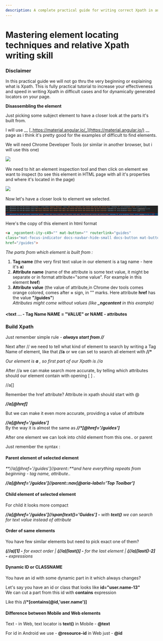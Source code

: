 ```yaml
---
description: A complete practical guide for writing correct Xpath in any situation
---
```


# Mastering element locating techniques and relative Xpath writing skill

### **Disclaimer** <a href="#disclaimer" id="disclaimer"></a>

In this practical guide we will not go thru the very beginning or explaining what is Xpath. This is fully practical tutorial to increase your effectiveness and speed in writing Xpath in difficult cases and for dynamically generated locators on your page.

**Disassembling the element**

Just picking some subject element to have a closer look at the parts it's built from.

I will use __ [_https://material.angular.io/_](https://material.angular.io/) __ page as i think it's pretty good for the examples of difficult to find elements.

We will need Chrome Developer Tools (or similar in another browser, but i will use this one)

![](../../.gitbook/assets/2020-06-29\_12h02\_11.gif)

We need to hit an element inspection tool and then click on element we want to inspect (to see this element in HTML page with all it's properties and where it's located in the page)

![](../../.gitbook/assets/2020-06-29\_12h17\_20.gif)

Now let's have a closer look to element we selected.

![](<../../.gitbook/assets/image (538) (1) (1).png>)

Here's the copy of this element in html format

```html
<a _ngcontent-ity-c49="" mat-button="" routerlink="guides"
class="mat-focus-indicator docs-navbar-hide-small docs-button mat-button mat-button-base" tabindex="0" aria-disabled="false"
href="/guides">
```

_The parts from which element is built from :_

1. **Tag name** (the very first text value in our element is a tag name - here it's **a**)
2. **Attribute name** (name of the attribute is some text value, it might be separate or in format attribute="some value". For example in this element **href**)
3. **Attribute value** (the value of attribute,in Chrome dev tools comes orange colored, comes after **=** sign, in "" marks. Here attribute **href** has the value **"/guides"**)\
   _Attributes might come without values (like **\_ngcontent** in this example)_

#### \<text ... - Tag Name **NAME = "VALUE" or NAME - attributes**  <a href="#text----tag-namename--value-or-name---attributes" id="text----tag-namename--value-or-name---attributes"></a>

### **Build Xpath** <a href="#build-xpath" id="build-xpath"></a>

Just remember simple rule - _**always start from //**_

Next after // we need to tell what kind of element to search by writing a Tag Name of element, like that **//a** or we can set to search all element with **//\***

_Our element is **a** , so first part of our Xpath is //a_

After //a we can make search more accurate, by telling which attributes should our element contain with opening \[ ] .

//a\[]

Remember the href attribute? Attribute in xpath should start with @

_**//a\[@href]**_

But we can make it even more accurate, providing a value of attribute

_**//a\[@href='/guides']**_\
By the way it is almost the same as _**//\*\[@href='/guides']**_

After one element we can look into child element from this one.. or parent

Just remember the syntax :

#### Parent element of selected element <a href="#parent-element-of-selected-element" id="parent-element-of-selected-element"></a>

_**//a\[@href='/guides']//parent::**and here everything repeats from beginning - tag name, attribute.._

_**//a\[@href='/guides']//parent::nav\[@aria-label='Top Toolbar']**_

#### Child element of selected element <a href="#child-element-of-selected-element" id="child-element-of-selected-element"></a>

For child it looks more compact

_**//a\[@href='/guides']//span\[text()='Guides'] -** with **text()** we can search for text value instead of attribute_

#### Order of same elements <a href="#order-of-same-elements" id="order-of-same-elements"></a>

You have few similar elements but need to pick exact one of them?

_**(//a)\[1] -** for exact order | **(//a)\[last()] -** for the last element | **(//a)\[last()-2] -** expressions_

#### Dynamic ID or CLASSNAME <a href="#dynamic-id-or-classname" id="dynamic-id-or-classname"></a>

You have an id with some dynamic part in it which always changes?

Let's say you have an id or class that looks like **id="user.name-13"**\
We can cut a part from this id with **contains** expression

Like this **//\*\[contains(@id,'user.name')]**

#### Difference between Mobile and Web elements <a href="#difference-between-mobile-and-web-elements" id="difference-between-mobile-and-web-elements"></a>

Text - in Web, text locator is **text()** in Mobile - **@text**

For id in Android we use - **@resource-id** in Web just - **@id**
